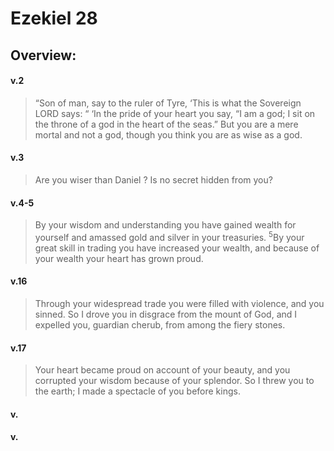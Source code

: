 # Ezekiel 28

## Overview:


#### v.2
>“Son of man, say to the ruler of Tyre, ‘This is what the Sovereign LORD says: “ ‘In the pride of your heart you say, “I am a god; I sit on the throne of a god in the heart of the seas.” But you are a mere mortal and not a god, though you think you are as wise as a god.

#### v.3
>Are you wiser than Daniel ? Is no secret hidden from you?

#### v.4-5
>By your wisdom and understanding you have gained wealth for yourself and amassed gold and silver in your treasuries. <sup>5</sup>By your great skill in trading you have increased your wealth, and because of your wealth your heart has grown proud.

#### v.16
>Through your widespread trade you were filled with violence, and you sinned. So I drove you in disgrace from the mount of God, and I expelled you, guardian cherub, from among the fiery stones.

#### v.17
>Your heart became proud on account of your beauty, and you corrupted your wisdom because of your splendor. So I threw you to the earth; I made a spectacle of you before kings.

#### v.
>

#### v.
>